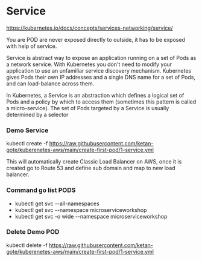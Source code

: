 # Service

https://kubernetes.io/docs/concepts/services-networking/service/

You are POD are never exposed directly to outside, it has to be exposed with help of service.

Service is abstract way to expose an application running on a set of Pods as a network service.
With Kubernetes you don't need to modify your application to use an unfamiliar service discovery mechanism. Kubernetes gives Pods their own IP addresses and a single DNS name for a set of Pods, and can load-balance across them.

In Kubernetes, a Service is an abstraction which defines a logical set of Pods and a policy by which to access them (sometimes this pattern is called a micro-service). The set of Pods targeted by a Service is usually determined by a selector

### Demo Service
kubectl create -f https://raw.githubusercontent.com/ketan-gote/kuberenetes-aws/main/create-first-pod/1-service.yml

This will automatically create Classic Load Balancer on AWS, once it is created go to Route 53 and define sub domain and map to new load balancer.

### Command go list  PODS 
  - kubectl get svc --all-namespaces
  - kubectl get svc --namespace microserviceworkshop
  - kubectl get svc -o wide --namespace microserviceworkshop


### Delete Demo POD
kubectl delete -f https://raw.githubusercontent.com/ketan-gote/kuberenetes-aws/main/create-first-pod/1-service.yml






